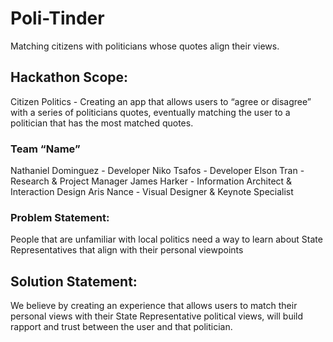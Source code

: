 # Poli-Tinder

Matching citizens with politicians whose quotes align their views.

## Hackathon Scope:

Citizen Politics - Creating an app that allows users to “agree or disagree” with a series of politicians quotes, eventually matching the user to a politician that has the most matched quotes. 


### Team “Name”

Nathaniel Dominguez - Developer
Niko Tsafos - Developer
Elson Tran - Research & Project Manager
James Harker - Information Architect & Interaction Design
Aris Nance - Visual Designer & Keynote Specialist

### Problem Statement:

People that are unfamiliar with local politics need a way to learn about State Representatives that align with their personal viewpoints

## Solution Statement: 

We believe by creating an experience that allows users to match their personal views with their State Representative political views, will build rapport and trust between the user and that politician. 